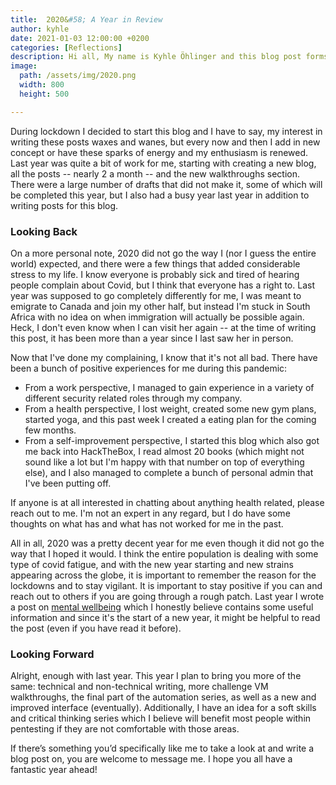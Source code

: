 ```yaml
---
title:  2020&#58; A Year in Review 
author: kyhle
date: 2021-01-03 12:00:00 +0200
categories: [Reflections]
description: Hi all, My name is Kyhle Öhlinger and this blog post forms part of my personal blog. If you enjoy any of the posts, feel free to reach out and let me know :) 
image:
  path: /assets/img/2020.png
  width: 800
  height: 500

--- 
```



During lockdown I decided to start this blog and I have to say, my interest in writing these posts waxes and wanes, but every now and then I add in new concept or have these sparks of energy and my enthusiasm is renewed. Last year was quite a bit of work for me, starting with creating a new blog, all the posts -- nearly 2 a month -- and the new walkthroughs section. There were a large number of drafts that did not make it, some of which will be completed this year, but I also had a busy year last year in addition to writing posts for this blog.

### Looking Back

On a more personal note, 2020 did not go the way I (nor I guess the entire world) expected, and there were a few things that added considerable stress to my life. I know everyone is probably sick and tired of hearing people complain about Covid, but I think that everyone has a right to. Last year was supposed to go completely differently for me, I was meant to emigrate to Canada and join my other half, but instead I'm stuck in South Africa with no idea on when immigration will actually be possible again. Heck, I don't even know when I can visit her again -- at the time of writing this post, it has been more than a year since I last saw her in person. 

Now that I've done my complaining, I know that it's not all bad. There have been a bunch of positive experiences for me during this pandemic:
* From a work perspective, I managed to gain experience in a variety of different security related roles through my company. 
* From a health perspective, I lost weight, created some new gym plans, started yoga, and this past week I created a eating plan for the coming few months.
* From a self-improvement perspective, I started this blog which also got me back into HackTheBox, I read almost 20 books (which might not sound like a lot but I'm happy with that number on top of everything else), and I also managed to complete a bunch of personal admin that I've been putting off. 

If anyone is at all interested in chatting about anything health related, please reach out to me. I'm not an expert in any regard, but I do have some thoughts on what has and what has not worked for me in the past.

All in all, 2020 was a pretty decent year for me even though it did not go the way that I hoped it would. I think the entire population is dealing with some type of covid fatigue, and with the new year starting and new strains appearing across the globe, it is important to remember the reason for the lockdowns and to stay vigilant. It is important to stay positive if you can and reach out to others if you are going through a rough patch. Last year I wrote a post on [mental wellbeing](https://ohlinger.co/mental-wellbeing/) which I honestly believe contains some useful information and since it's the start of a new year, it might be helpful to read the post (even if you have read it before).

### Looking Forward

Alright, enough with last year. This year I plan to bring you more of the same: technical and non-technical writing, more challenge VM walkthroughs, the final part of the automation series, as well as a new and improved interface (eventually). Additionally, I have an idea for a soft skills and critical thinking series which I believe will benefit most people within pentesting if they are not comfortable with those areas. 

If there’s something you’d specifically like me to take a look at and write a blog post on, you are welcome to message me. I hope you all have a fantastic year ahead!